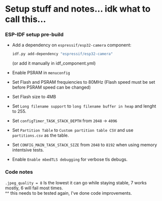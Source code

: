 

# Setup stuff and notes... idk what to call this...

### ESP-IDF setup pre-build

- Add a dependency on `espressif/esp32-camera` component:
  ```bash
  idf.py add-dependency "espressif/esp32-camera"
  ```
  (or add it manually in idf_component.yml)

- Enable PSRAM in `menuconfig` 
- Set Flash and PSRAM frequiencies to 80MHz (Flash speed must be set before PSRAM speed can be changed)
- Set Flash size to 4MB
- Set `Long filename support` to `long filename buffer in heap` and lenght to 255.
- Set `configTimer_TASK_STACK_DEPTH` from `2048` -> `4096`
- Set `Partition Table` to `Custom partition table CSV` and use `partitions.csv` as the table.
- Set `CONFIG_MAIN_TASK_STACK_SIZE` from `2048` to `8192` when using memory intentsive tests.
- Enable `Enable mbedTLS debugging` for verbose tls debugs.

### Code notes

`.jpeg_quality = 8` Is the lowest it can go while staying stable, 7 works mostly, 6 will fail most times.  
^^ this needs to be tested again, I've done code improvements.